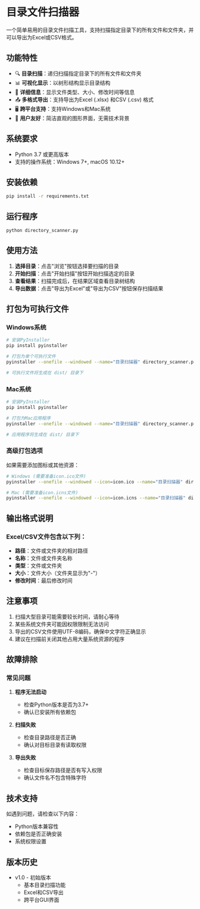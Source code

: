 # 目录文件扫描器

一个简单易用的目录文件扫描工具，支持扫描指定目录下的所有文件和文件夹，并可以导出为Excel或CSV格式。

## 功能特性

- 🔍 **目录扫描**：递归扫描指定目录下的所有文件和文件夹
- 📊 **可视化显示**：以树形结构显示目录结构
- 📁 **详细信息**：显示文件类型、大小、修改时间等信息
- 📤 **多格式导出**：支持导出为Excel (.xlsx) 和CSV (.csv) 格式
- 🖥️ **跨平台支持**：支持Windows和Mac系统
- 🎯 **用户友好**：简洁直观的图形界面，无需技术背景

## 系统要求

- Python 3.7 或更高版本
- 支持的操作系统：Windows 7+, macOS 10.12+

## 安装依赖

```bash
pip install -r requirements.txt
```

## 运行程序

```bash
python directory_scanner.py
```

## 使用方法

1. **选择目录**：点击"浏览"按钮选择要扫描的目录
2. **开始扫描**：点击"开始扫描"按钮开始扫描选定的目录
3. **查看结果**：扫描完成后，在结果区域查看目录树结构
4. **导出数据**：点击"导出为Excel"或"导出为CSV"按钮保存扫描结果

## 打包为可执行文件

### Windows系统

```bash
# 安装PyInstaller
pip install pyinstaller

# 打包为单个可执行文件
pyinstaller --onefile --windowed --name="目录扫描器" directory_scanner.py

# 可执行文件将生成在 dist/ 目录下
```

### Mac系统

```bash
# 安装PyInstaller
pip install pyinstaller

# 打包为Mac应用程序
pyinstaller --onefile --windowed --name="目录扫描器" directory_scanner.py

# 应用程序将生成在 dist/ 目录下
```

### 高级打包选项

如果需要添加图标或其他资源：

```bash
# Windows (需要准备icon.ico文件)
pyinstaller --onefile --windowed --icon=icon.ico --name="目录扫描器" directory_scanner.py

# Mac (需要准备icon.icns文件)
pyinstaller --onefile --windowed --icon=icon.icns --name="目录扫描器" directory_scanner.py
```

## 输出格式说明

### Excel/CSV文件包含以下列：

- **路径**：文件或文件夹的相对路径
- **名称**：文件或文件夹名称
- **类型**：文件或文件夹
- **大小**：文件大小（文件夹显示为"-"）
- **修改时间**：最后修改时间

## 注意事项

1. 扫描大型目录可能需要较长时间，请耐心等待
2. 某些系统文件夹可能因权限限制无法访问
3. 导出的CSV文件使用UTF-8编码，确保中文字符正确显示
4. 建议在扫描前关闭其他占用大量系统资源的程序

## 故障排除

### 常见问题

1. **程序无法启动**
   - 检查Python版本是否为3.7+
   - 确认已安装所有依赖包

2. **扫描失败**
   - 检查目录路径是否正确
   - 确认对目标目录有读取权限

3. **导出失败**
   - 检查目标保存路径是否有写入权限
   - 确认文件名不包含特殊字符

## 技术支持

如遇到问题，请检查以下内容：
- Python版本兼容性
- 依赖包是否正确安装
- 系统权限设置

## 版本历史

- v1.0 - 初始版本
  - 基本目录扫描功能
  - Excel和CSV导出
  - 跨平台GUI界面